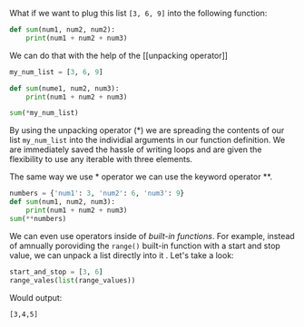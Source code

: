 What if we want to plug this list `[3, 6, 9]` into the following function:
```Python
def sum(num1, num2, num2):
	print(num1 + num2 + num3)
```
We can do that with the help of the [[unpacking operator]]

```Python
my_num_list = [3, 6, 9]

def sum(nume1, num2, num3):
	print(num1 + num2 + num3)

sum(*my_num_list)
```

By using the unpacking operator (\*) we are spreading the contents of our list `my_num_list` into the individial arguments in our function definition. We are immediately saved the hassle of writing loops and are given the flexibility to use any iterable with three elements.  

The same way we use \* operator we can use the keyword operator \*\*.

```Python
numbers = {'num1': 3, 'num2': 6, 'num3': 9}
def sum(num1, num2, num3):
	print(num1 + num2 + num3)
sum(**numbers)
```

We can even use operators inside of _built-in functions_. For example, instead of amnually poroviding the `range()` built-in function with a start and stop value, we can unpack a list directly into it . Let's take a look:
```Python
start_and_stop = [3, 6]
range_vales(list(range_values))
```
Would output:
```
[3,4,5]
```


